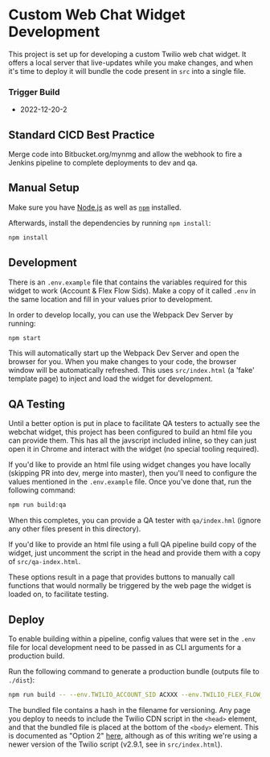 # Custom Web Chat Widget Development
This project is set up for developing a custom Twilio web chat widget. It offers a local server that live-updates while you make changes, and when it's time to deploy it will bundle the code present in `src` into a single file.

### Trigger Build
* 2022-12-20-2

## Standard CICD Best Practice
Merge code into Bitbucket.org/mynmg and allow the webhook to fire a Jenkins pipeline to complete deployments to dev and qa.

## Manual Setup
Make sure you have [Node.js](https://nodejs.org) as well as [`npm`](https://npmjs.com) installed.

Afterwards, install the dependencies by running `npm install`:

```bash
npm install
```

## Development
There is an `.env.example` file that contains the variables required for this widget to work (Account & Flex Flow Sids). Make a copy of it called `.env` in the same location and fill in your values prior to development.

In order to develop locally, you can use the Webpack Dev Server by running:

```bash
npm start
```

This will automatically start up the Webpack Dev Server and open the browser for you. When you make changes to your code, the browser window will be automatically refreshed. This uses `src/index.html` (a 'fake' template page) to inject and load the widget for development.

## QA Testing
Until a better option is put in place to facilitate QA testers to actually see the webchat widget, this project has been configured to build an html file you can provide them. This has all the javscript included inline, so they can just open it in Chrome and interact with the widget (no special tooling required).

If you'd like to provide an html file using widget changes you have locally (skipping PR into dev, merge into master), then you'll need to configure the values mentioned in the `.env.example` file. Once you've done that, run the following command:

```bash
npm run build:qa
```

When this completes, you can provide a QA tester with `qa/index.hml` (ignore any other files present in this directory).

If you'd like to provide an html file using a full QA pipeline build copy of the widget, just uncomment the script in the head and provide them with a copy of `src/qa-index.html`.

These options result in a page that provides buttons to manually call functions that would normally be triggered by the web page the widget is loaded on, to facilitate testing.

## Deploy
To enable building within a pipeline, config values that were set in the `.env` file for local development need to be passed in as CLI arguments for a production build.

Run the following command to generate a production bundle (outputs file to `./dist`):

```bash
npm run build -- --env.TWILIO_ACCOUNT_SID ACXXX --env.TWILIO_FLEX_FLOW_SID FOXXX --env.AWS_ENDPOINT https://XXX.execute-api.us-west-2.amazonaws.com/dev
```

The bundled file contains a hash in the filename for versioning. Any page you deploy to needs to include the Twilio CDN script in the `<head>` element, and that the bundled file is placed at the bottom of the `<body>` element. This is documented as "Option 2" [here](https://www.twilio.com/docs/flex/installing-and-using-flex-webchat), although as of this writing we're using a newer version of the Twilio script (v2.9.1, see in `src/index.html`).

